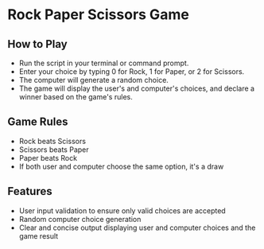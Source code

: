 # Rock Paper Scissors Game

## How to Play
  - Run the script in your terminal or command prompt.
  - Enter your choice by typing 0 for Rock, 1 for Paper, or 2 for Scissors.
  - The computer will generate a random choice.
  - The game will display the user's and computer's choices, and declare a winner based on the game's rules.

## Game Rules
  - Rock beats Scissors
  - Scissors beats Paper
  - Paper beats Rock
  - If both user and computer choose the same option, it's a draw

## Features
  -  User input validation to ensure only valid choices are accepted
  -  Random computer choice generation
  -  Clear and concise output displaying user and computer choices and the game result
